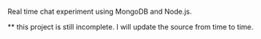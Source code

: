 
Real time chat experiment using MongoDB and Node.js.

** this project is still incomplete. I will update the source from time to time.

